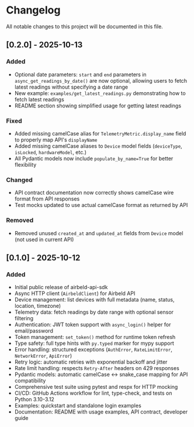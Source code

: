 # Changelog

All notable changes to this project will be documented in this file.

## [0.2.0] - 2025-10-13

### Added
- Optional date parameters: `start` and `end` parameters in `async_get_readings_by_date()` are now optional, allowing users to fetch latest readings without specifying a date range
- New example: `examples/get_latest_readings.py` demonstrating how to fetch latest readings
- README section showing simplified usage for getting latest readings

### Fixed
- Added missing camelCase alias for `TelemetryMetric.display_name` field to properly map API's `displayName`
- Added missing camelCase aliases to `Device` model fields (`deviceType`, `isLocked`, `hardwareModel`, etc.)
- All Pydantic models now include `populate_by_name=True` for better flexibility

### Changed
- API contract documentation now correctly shows camelCase wire format from API responses
- Test mocks updated to use actual camelCase format as returned by API

### Removed
- Removed unused `created_at` and `updated_at` fields from `Device` model (not used in current API)

## [0.1.0] - 2025-10-12

### Added
- Initial public release of airbeld-api-sdk
- Async HTTP client (`AirbeldClient`) for Airbeld API
- Device management: list devices with full metadata (name, status, location, timezone)
- Telemetry data: fetch readings by date range with optional sensor filtering
- Authentication: JWT token support with `async_login()` helper for email/password
- Token management: `set_token()` method for runtime token refresh
- Type safety: full type hints with `py.typed` marker for mypy support
- Error handling: structured exceptions (`AuthError`, `RateLimitError`, `NetworkError`, `ApiError`)
- Retry logic: automatic retries with exponential backoff and jitter
- Rate limit handling: respects `Retry-After` headers on 429 responses
- Pydantic models: automatic camelCase ↔ snake_case mapping for API compatibility
- Comprehensive test suite using pytest and respx for HTTP mocking
- CI/CD: GitHub Actions workflow for lint, type-check, and tests on Python 3.10-3.12
- Examples: quickstart and standalone login examples
- Documentation: README with usage examples, API contract, developer guide
